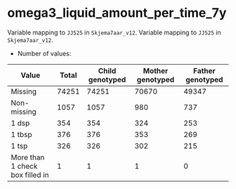 # omega3_liquid_amount_per_time_7y
Variable mapping to `JJ525` in `Skjema7aar_v12`.
Variable mapping to `JJ525` in `Skjema7aar_v12`.
- Number of values:

| Value | Total | Child genotyped | Mother genotyped | Father genotyped |
| ----- | ----- | --------------- | ---------------- | ---------------- |
| Missing | 74251 | 74251 | 70670 | 49347 |
| Non-missing | 1057 | 1057 | 980 | 737 |
| 1 dsp     | 354 | 354 | 324 |253 |
| 1 tbsp | 376 | 376 | 353 |269 |
| 1 tsp    | 326 | 326 | 302 |215 |
| More than 1 check box filled in | 1 | 1 | 1 |0 |



